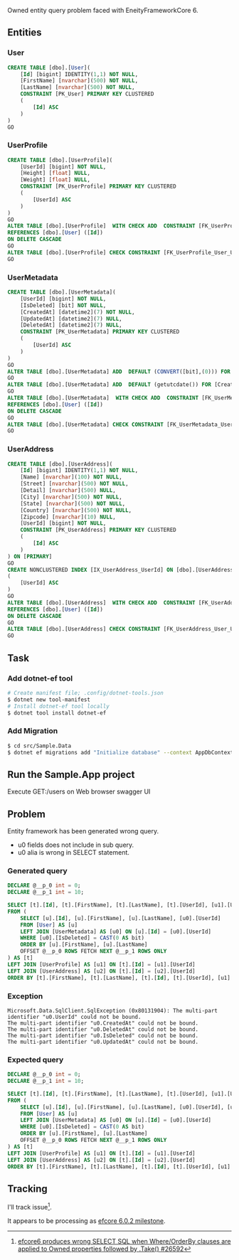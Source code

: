 Owned entity query problem faced with EneityFrameworkCore 6.

## Entities

### User

```sql
CREATE TABLE [dbo].[User](
	[Id] [bigint] IDENTITY(1,1) NOT NULL,
	[FirstName] [nvarchar](500) NOT NULL,
	[LastName] [nvarchar](500) NOT NULL,
    CONSTRAINT [PK_User] PRIMARY KEY CLUSTERED 
    (
	    [Id] ASC
    ) 
)
GO
```

### UserProfile

```sql
CREATE TABLE [dbo].[UserProfile](
	[UserId] [bigint] NOT NULL,
	[Height] [float] NULL,
	[Weight] [float] NULL,
    CONSTRAINT [PK_UserProfile] PRIMARY KEY CLUSTERED 
    (
	    [UserId] ASC
    )
)
GO
ALTER TABLE [dbo].[UserProfile]  WITH CHECK ADD  CONSTRAINT [FK_UserProfile_User_UserId] FOREIGN KEY([UserId])
REFERENCES [dbo].[User] ([Id])
ON DELETE CASCADE
GO
ALTER TABLE [dbo].[UserProfile] CHECK CONSTRAINT [FK_UserProfile_User_UserId]
GO
```

### UserMetadata

```sql
CREATE TABLE [dbo].[UserMetadata](
	[UserId] [bigint] NOT NULL,
	[IsDeleted] [bit] NOT NULL,
	[CreatedAt] [datetime2](7) NOT NULL,
	[UpdatedAt] [datetime2](7) NULL,
	[DeletedAt] [datetime2](7) NULL,
    CONSTRAINT [PK_UserMetadata] PRIMARY KEY CLUSTERED 
    (
	    [UserId] ASC
    )
)
GO
ALTER TABLE [dbo].[UserMetadata] ADD  DEFAULT (CONVERT([bit],(0))) FOR [IsDeleted]
GO
ALTER TABLE [dbo].[UserMetadata] ADD  DEFAULT (getutcdate()) FOR [CreatedAt]
GO
ALTER TABLE [dbo].[UserMetadata]  WITH CHECK ADD  CONSTRAINT [FK_UserMetadata_User_UserId] FOREIGN KEY([UserId])
REFERENCES [dbo].[User] ([Id])
ON DELETE CASCADE
GO
ALTER TABLE [dbo].[UserMetadata] CHECK CONSTRAINT [FK_UserMetadata_User_UserId]
GO
```

### UserAddress

```sql
CREATE TABLE [dbo].[UserAddress](
	[Id] [bigint] IDENTITY(1,1) NOT NULL,
	[Name] [nvarchar](100) NOT NULL,
	[Street] [nvarchar](500) NOT NULL,
	[Detail] [nvarchar](500) NULL,
	[City] [nvarchar](500) NOT NULL,
	[State] [nvarchar](500) NOT NULL,
	[Country] [nvarchar](500) NOT NULL,
	[Zipcode] [nvarchar](10) NULL,
	[UserId] [bigint] NOT NULL,
	CONSTRAINT [PK_UserAddress] PRIMARY KEY CLUSTERED 
	(
		[Id] ASC
	)
) ON [PRIMARY]
GO
CREATE NONCLUSTERED INDEX [IX_UserAddress_UserId] ON [dbo].[UserAddress]
(
	[UserId] ASC
) 
GO
ALTER TABLE [dbo].[UserAddress]  WITH CHECK ADD  CONSTRAINT [FK_UserAddress_User_UserId] FOREIGN KEY([UserId])
REFERENCES [dbo].[User] ([Id])
ON DELETE CASCADE
GO
ALTER TABLE [dbo].[UserAddress] CHECK CONSTRAINT [FK_UserAddress_User_UserId]
GO
```

## Task

### Add dotnet-ef tool

```bash
# Create manifest file; .config/dotnet-tools.json
$ dotnet new tool-manifest
# Install dotnet-ef tool locally
$ dotnet tool install dotnet-ef
```

### Add Migration

```bash
$ cd src/Sample.Data
$ dotnet ef migrations add "Initialize database" --context AppDbContext --startup-project ../Sample.App/ --project ../Sample.Data.SqlServer/ --json
```

## Run the Sample.App project

Execute GET:/users on Web browser swagger UI


## Problem

Entity framework has been generated wrong query.

* u0 fields does not include in sub query.
* u0 alia is wrong in SELECT statement.

### Generated query


```sql
DECLARE @__p_0 int = 0;
DECLARE @__p_1 int = 10;

SELECT [t].[Id], [t].[FirstName], [t].[LastName], [t].[UserId], [u1].[UserId], [u2].[Id], [u2].[City], [u2].[Country], [u2].[Detail], [u2].[Name], [u2].[State], [u2].[Street], [u2].[UserId], [u2].[Zipcode], [u0].[UserId], [u0].[CreatedAt], [u0].[DeletedAt], [u0].[IsDeleted], [u0].[UpdatedAt], [u1].[Height], [u1].[Weight]
FROM (
    SELECT [u].[Id], [u].[FirstName], [u].[LastName], [u0].[UserId]
    FROM [User] AS [u]
    LEFT JOIN [UserMetadata] AS [u0] ON [u].[Id] = [u0].[UserId]
    WHERE [u0].[IsDeleted] = CAST(0 AS bit)
    ORDER BY [u].[FirstName], [u].[LastName]
    OFFSET @__p_0 ROWS FETCH NEXT @__p_1 ROWS ONLY
) AS [t]
LEFT JOIN [UserProfile] AS [u1] ON [t].[Id] = [u1].[UserId]
LEFT JOIN [UserAddress] AS [u2] ON [t].[Id] = [u2].[UserId]
ORDER BY [t].[FirstName], [t].[LastName], [t].[Id], [t].[UserId], [u1].[UserId]
```

### Exception

```plaintext
Microsoft.Data.SqlClient.SqlException (0x80131904): The multi-part identifier "u0.UserId" could not be bound.
The multi-part identifier "u0.CreatedAt" could not be bound.
The multi-part identifier "u0.DeletedAt" could not be bound.
The multi-part identifier "u0.IsDeleted" could not be bound.
The multi-part identifier "u0.UpdatedAt" could not be bound.
```

### Expected query

```sql
DECLARE @__p_0 int = 0;
DECLARE @__p_1 int = 10;

SELECT [t].[Id], [t].[FirstName], [t].[LastName], [t].[UserId], [u1].[UserId], [u2].[Id], [u2].[City], [u2].[Country], [u2].[Detail], [u2].[Name], [u2].[State], [u2].[Street], [u2].[UserId], [u2].[Zipcode], [t].[UserId], [t].[CreatedAt], [t].[DeletedAt], [t].[IsDeleted], [t].[UpdatedAt], [u1].[Height], [u1].[Weight]
FROM (
    SELECT [u].[Id], [u].[FirstName], [u].[LastName], [u0].[UserId], [u0].[CreatedAt], [u0].[DeletedAt], [u0].[IsDeleted], [u0].[UpdatedAt]
    FROM [User] AS [u]
    LEFT JOIN [UserMetadata] AS [u0] ON [u].[Id] = [u0].[UserId]
    WHERE [u0].[IsDeleted] = CAST(0 AS bit)
    ORDER BY [u].[FirstName], [u].[LastName]
    OFFSET @__p_0 ROWS FETCH NEXT @__p_1 ROWS ONLY
) AS [t]
LEFT JOIN [UserProfile] AS [u1] ON [t].[Id] = [u1].[UserId]
LEFT JOIN [UserAddress] AS [u2] ON [t].[Id] = [u2].[UserId]
ORDER BY [t].[FirstName], [t].[LastName], [t].[Id], [t].[UserId], [u1].[UserId]
```

## Tracking

I'll track issue[^issue-26592].

It appears to be processing as [efcore 6.0.2 milestone](https://github.com/dotnet/efcore/milestone/131).

[^issue-26592]: [efcore6 produces wrong SELECT SQL when Where/OrderBy clauses are applied to Owned properties followed by .Take() #26592](https://github.com/dotnet/efcore/issues/26592)